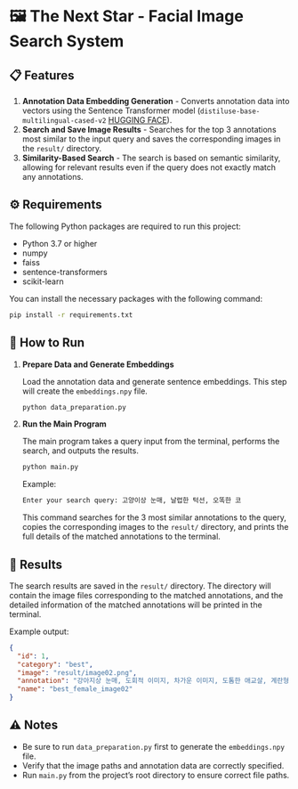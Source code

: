 # 🖼️ The Next Star - Facial Image Search System

## 📋 Features

1. **Annotation Data Embedding Generation** - Converts annotation data into vectors using the Sentence Transformer model (`distiluse-base-multilingual-cased-v2` [HUGGING FACE](https://huggingface.co/sentence-transformers/distiluse-base-multilingual-cased-v2)).
2. **Search and Save Image Results** - Searches for the top 3 annotations most similar to the input query and saves the corresponding images in the `result/` directory.
3. **Similarity-Based Search** - The search is based on semantic similarity, allowing for relevant results even if the query does not exactly match any annotations.

## ⚙️ Requirements

The following Python packages are required to run this project:

- Python 3.7 or higher
- numpy
- faiss
- sentence-transformers
- scikit-learn

You can install the necessary packages with the following command:

```bash
pip install -r requirements.txt
```

## 🚀 How to Run

1. **Prepare Data and Generate Embeddings**

   Load the annotation data and generate sentence embeddings. This step will create the `embeddings.npy` file.

   ```bash
   python data_preparation.py
   ```

2. **Run the Main Program**

   The main program takes a query input from the terminal, performs the search, and outputs the results.

   ```bash
   python main.py
   ```

   Example:

   ```bash
   Enter your search query: 고양이상 눈매, 날렵한 턱선, 오똑한 코
   ```

   This command searches for the 3 most similar annotations to the query, copies the corresponding images to the `result/` directory, and prints the full details of the matched annotations to the terminal.

## 📂 Results

The search results are saved in the `result/` directory. The directory will contain the image files corresponding to the matched annotations, and the detailed information of the matched annotations will be printed in the terminal.

Example output:

```json
{
  "id": 1,
  "category": "best",
  "image": "result/image02.png",
  "annotation": "강아지상 눈매, 도회적 이미지, 차가운 이미지, 도톰한 애교살, 계란형, 뭉툭한 턱 끝, 도톰한 콧망울, 적당한 콧볼, 선명한 쌍커풀, 도톰한 아랫입술, 하얀 피부, 자기주도적성향 이미지, 여성미가 있는 얼굴, 숙녀같은 이미지",
  "name": "best_female_image02"
}
```

## ⚠️ Notes

- Be sure to run `data_preparation.py` first to generate the `embeddings.npy` file.
- Verify that the image paths and annotation data are correctly specified.
- Run `main.py` from the project’s root directory to ensure correct file paths.
